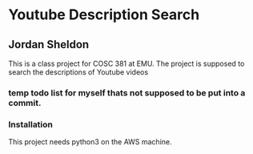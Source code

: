 # Youtube Description Search
## Jordan Sheldon
This is a class project for COSC 381 at EMU. The project is supposed to search the descriptions of Youtube videos

### temp todo list for myself thats not supposed to be put into a commit.
### Installation
This project needs python3 on the AWS machine.
